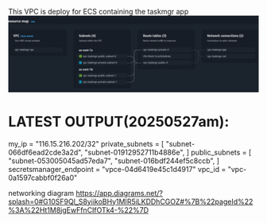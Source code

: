 This VPC is deploy for ECS containing the taskmgr app
![alt text](/images/image.png)

# LATEST OUTPUT(20250527am):

my_ip = "116.15.216.202/32"
private_subnets = [
  "subnet-066df6ead2cde3a2d",
  "subnet-01912952711b4886e",
]
public_subnets = [
  "subnet-053005045ad57eda7",
  "subnet-016bdf244ef5c8ccb",
]
secretsmanager_endpoint = "vpce-04d6419e45c1d4917"
vpc_id = "vpc-0a1597cabbf0f26a0"

networking diagram
https://app.diagrams.net/?splash=0#G10SF9Ql_S8yiikoBHy1MIR5iLKDDhCGOZ#%7B%22pageId%22%3A%22Ht1M8jgEwFfnCIfOTk4-%22%7D
